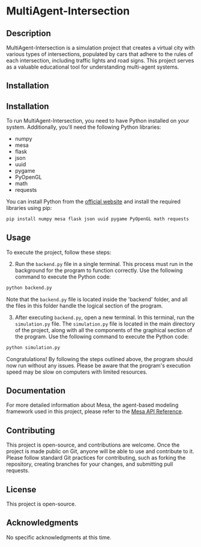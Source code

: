 # MultiAgent-Intersection

## Description

MultiAgent-Intersection is a simulation project that creates a virtual city with various types of intersections, populated by cars that adhere to the rules of each intersection, including traffic lights and road signs. This project serves as a valuable educational tool for understanding multi-agent systems.

## Installation

## Installation

To run MultiAgent-Intersection, you need to have Python installed on your system. Additionally, you'll need the following Python libraries:

- numpy
- mesa
- flask
- json
- uuid
- pygame
- PyOpenGL
- math
- requests

You can install Python from the [official website](https://www.python.org/downloads) and install the required libraries using pip:

```bash
pip install numpy mesa flask json uuid pygame PyOpenGL math requests
```
## Usage

To execute the project, follow these steps:

2. Run the `backend.py` file in a single terminal. This process must run in the background for the program to function correctly. Use the following command to execute the Python code:

```bash
python backend.py
```

Note that the `backend.py` file is located inside the 'backend' folder, and all the files in this folder handle the logical section of the program.

3. After executing `backend.py`, open a new terminal. In this terminal, run the `simulation.py` file. The `simulation.py` file is located in the main directory of the project, along with all the components of the graphical section of the program. Use the following command to execute the Python code:

```bash
python simulation.py
```

Congratulations! By following the steps outlined above, the program should now run without any issues. Please be aware that the program's execution speed may be slow on computers with limited resources.


## Documentation

For more detailed information about Mesa, the agent-based modeling framework used in this project, please refer to the [Mesa API Reference](#).

## Contributing

This project is open-source, and contributions are welcome. Once the project is made public on Git, anyone will be able to use and contribute to it. Please follow standard Git practices for contributing, such as forking the repository, creating branches for your changes, and submitting pull requests.

## License

This project is open-source.

## Acknowledgments

No specific acknowledgments at this time.
```
